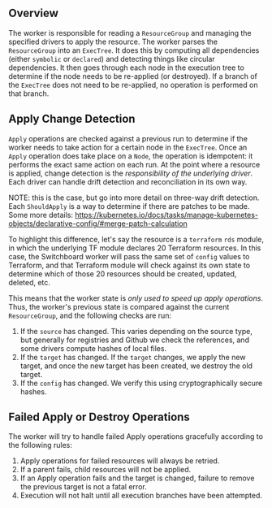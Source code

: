 ## Overview

The worker is responsible for reading a `ResourceGroup` and managing the specified drivers to apply the resource. The worker parses the `ResourceGroup` into an `ExecTree`. It does this by computing all dependencies (either `symbolic` or `declared`) and detecting things like circular dependencies. It then goes through each node in the execution tree to determine if the node needs to be re-applied (or destroyed). If a branch of the `ExecTree` does not need to be re-applied, no operation is performed on that branch. 

## Apply Change Detection

`Apply` operations are checked against a previous run to determine if the worker needs to take action for a certain node in the `ExecTree`. Once an `Apply` operation does take place on a `Node`, the operation is idempotent: it performs the exact same action on each run. At the point where a resource is applied, change detection is the *responsibility of the underlying driver*. Each driver can handle drift detection and reconciliation in its own way. 

NOTE: this is the case, but go into more detail on three-way drift detection. Each `ShouldApply` is a way to determine if there are patches to be made. Some more details: https://kubernetes.io/docs/tasks/manage-kubernetes-objects/declarative-config/#merge-patch-calculation

To highlight this difference, let's say the resource is a `terraform` `rds` module, in which the underlying TF module declares 20 Terraform resources. In this case, the Switchboard worker will pass the same set of `config` values to Terraform, and that Terraform module will check against its own state to determine which of those 20 resources should be created, updated, deleted, etc. 

This means that the worker state is *only used to speed up apply operations*. Thus, the worker's previous state is compared against the current `ResourceGroup`, and the following checks are run:
1. If the `source` has changed. This varies depending on the source type, but generally for registries and Github we check the references, and some drivers compute hashes of local files. 
2. If the `target` has changed. If the `target` changes, we apply the new target, and once the new target has been created, we destroy the old target. 
3. If the `config` has changed. We verify this using cryptographically secure hashes.


## Failed Apply or Destroy Operations

The worker will try to handle failed Apply operations gracefully according to the following rules:
1. Apply operations for failed resources will always be retried.
2. If a parent fails, child resources will not be applied. 
3. If an Apply operation fails and the target is changed, failure to remove the previous target is not a fatal error. 
4. Execution will not halt until all execution branches have been attempted. 
